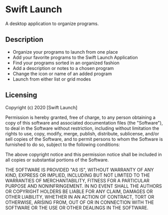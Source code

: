 # Swift Launch
A desktop application to organize programs.

## Description
* Organize your programs to launch from one place
* Add your favorite programs to the Swift Launch Application
* Find your programs sorted in an organized fashion
* Add a description or notes to a chosen program
* Change the icon or name of an added program
* Launch from either list or grid modes

## Licensing
Copyright (c) 2020 [Swift Launch]
<br>

Permission is hereby granted, free of charge, to any person obtaining a copy of this software and associated documentation files (the "Software"), to deal in the Software without restriction, including without limitation the rights to use, copy, modify, merge, publish, distribute, sublicense, and/or sell copies of the Software, and to permit persons to whom the Software is furnished to do so, subject to the following conditions:
<br>

The above copyright notice and this permission notice shall be included in all copies or substantial portions of the Software.
<br>

THE SOFTWARE IS PROVIDED "AS IS", WITHOUT WARRANTY OF ANY KIND, EXPRESS OR IMPLIED, INCLUDING BUT NOT LIMITED TO THE WARRANTIES OF MERCHANTABILITY, FITNESS FOR A PARTICULAR PURPOSE AND NONINFRINGEMENT. IN NO EVENT SHALL THE AUTHORS OR COPYRIGHT HOLDERS BE LIABLE FOR ANY CLAIM, DAMAGES OR OTHER LIABILITY, WHETHER IN AN ACTION OF CONTRACT, TORT OR OTHERWISE, ARISING FROM, OUT OF OR IN CONNECTION WITH THE SOFTWARE OR THE USE OR OTHER DEALINGS IN THE SOFTWARE.